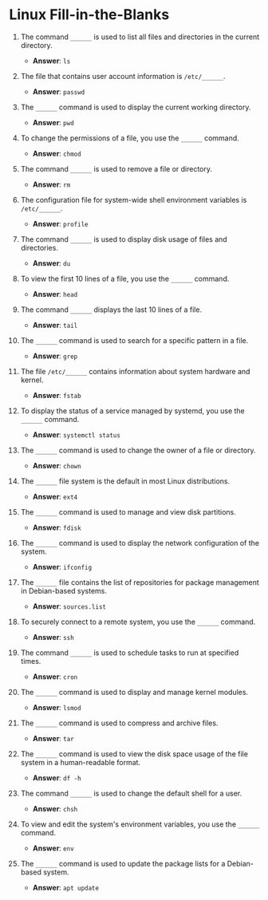 # Linux Fill-in-the-Blanks

1. The command `______` is used to list all files and directories in the current directory.
   - **Answer**: `ls`

2. The file that contains user account information is `/etc/______`.
   - **Answer**: `passwd`

3. The `______` command is used to display the current working directory.
   - **Answer**: `pwd`

4. To change the permissions of a file, you use the `______` command.
   - **Answer**: `chmod`

5. The command `______` is used to remove a file or directory.
   - **Answer**: `rm`

6. The configuration file for system-wide shell environment variables is `/etc/______`.
   - **Answer**: `profile`

7. The command `______` is used to display disk usage of files and directories.
   - **Answer**: `du`

8. To view the first 10 lines of a file, you use the `______` command.
   - **Answer**: `head`

9. The command `______` displays the last 10 lines of a file.
   - **Answer**: `tail`

10. The `______` command is used to search for a specific pattern in a file.
    - **Answer**: `grep`

11. The file `/etc/______` contains information about system hardware and kernel.
    - **Answer**: `fstab`

12. To display the status of a service managed by systemd, you use the `______` command.
    - **Answer**: `systemctl status`

13. The `______` command is used to change the owner of a file or directory.
    - **Answer**: `chown`

14. The `______` file system is the default in most Linux distributions.
    - **Answer**: `ext4`

15. The `______` command is used to manage and view disk partitions.
    - **Answer**: `fdisk`

16. The `______` command is used to display the network configuration of the system.
    - **Answer**: `ifconfig`

17. The `______` file contains the list of repositories for package management in Debian-based systems.
    - **Answer**: `sources.list`

18. To securely connect to a remote system, you use the `______` command.
    - **Answer**: `ssh`

19. The command `______` is used to schedule tasks to run at specified times.
    - **Answer**: `cron`

20. The `______` command is used to display and manage kernel modules.
    - **Answer**: `lsmod`

21. The `______` command is used to compress and archive files.
    - **Answer**: `tar`

22. The `______` command is used to view the disk space usage of the file system in a human-readable format.
    - **Answer**: `df -h`

23. The command `______` is used to change the default shell for a user.
    - **Answer**: `chsh`

24. To view and edit the system's environment variables, you use the `______` command.
    - **Answer**: `env`

25. The `______` command is used to update the package lists for a Debian-based system.
    - **Answer**: `apt update`
